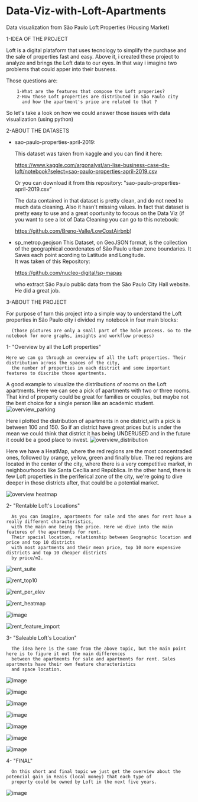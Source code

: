 # Data-Viz-with-Loft-Apartments
Data visualization from São Paulo Loft Properties (Housing Market)  


1-IDEA OF THE PROJECT
  
  Loft is a digital plataform that uses tecnology to simplify the 
  purchase and the sale of properties fast and easy. Above it, i 
  created these project to analyze and brings the Loft data to our eyes.
  In that way i imagine two problems that could apper into their busness.
  
  Those questions are:
        
        1-What are the features that compose the Loft properies?
        2-How those Loft properties are distributed in São Paulo city
          and how the apartment's price are related to that ?
  
  So let's take a look on how we could answer those issues with data visualization
  (using python)


2-ABOUT THE DATASETS

- sao-paulo-properties-april-2019:

  This dataset was taken from kaggle and you can find it here:
  
  https://www.kaggle.com/argonalyst/an-lise-business-case-ds-loft/notebook?select=sao-paulo-properties-april-2019.csv
  
  Or you can download it from this repository: "sao-paulo-properties-april-2019.csv"

  The data contained in that dataset is pretty clean, and do not need to much data cleaning. 
  Also it hasn't missing values. In fact that dataset is pretty easy to use and a great oportunity to focous on the Data Viz
  (if you want to see a lot of Data Cleaning you can go to this notebook: 
  
  https://github.com/Breno-Valle/LowCostAirbnb)

- sp_metrop.geojson
  This Dataset, on GeoJSON format, is the collection of the geographical coordenates of São Paulo urban zone boundaries.
  It Saves each point acording to Latitude and Longitude.  
  It was taken of this Repository:
  
  https://github.com/nucleo-digital/sp-mapas
  
  who extract São Paulo public data from the São Paulo City Hall website.
  He did a great job.


3-ABOUT THE PROJECT
 
  For purpose of turn this project into a simple way to understand the Loft properties in São Paulo city
  i divided my notebook in four main blocks:
      
      (those pictures are only a small part of the hole process. Go to the notebook for more graphs, insights and workflow process)
      
  1-	"Overview by all the Loft properties"
    
    Here we can go through an overview of all the Loft properties. Their distribution across the spaces of the city,
      the number of properties in each district and some important features to discribe those apartments.
    
   A good example to visualize the distributions of rooms on the Loft apartments. Here we can see a pick of apartments with two or three rooms.
    That kind of property could be great for families or couples, but maybe not the best choice for a single person like an academic student.  
   ![overview_parking](https://user-images.githubusercontent.com/80376071/115735904-39189680-a361-11eb-9b17-b4d7a480e134.PNG)

   Here i plotted the distribution of apartments in one district,with a pick is between 100 and 150. 
   So if an district have great prices but is under the mean we could think that district it has being UNDERUSED and in the future it could be a good place to invest.
   ![overview_distribution](https://user-images.githubusercontent.com/80376071/115736084-636a5400-a361-11eb-92ac-16a3f922f317.PNG)

   
   Here we have a HeatMap, where the red regions are the most concentraded ones, followed by orange, yellow, green and finally blue.
   The red regions are located in the center of the city, where there is a very competitive market, in neighbourhoods like Santa Cecília and República.
   In the other hand, there is few Loft properties in the periferical zone of the city, we're going to dive deeper in those districts after, that could be 
   a potential market.
   
   ![overview heatmap](https://user-images.githubusercontent.com/80376071/115736203-7b41d800-a361-11eb-8eb7-8663946e2421.PNG)


  2-	"Rentable Loft's Locations"
      
      As you can imagine, apartments for sale and the ones for rent have a really different characteristics,
      with the main one being the price. Here we dive into the main features of the apartments for rent. 
      Their spacial location, relationship between Geographic location and price and top 10 districts 
      with most apartments and their mean price, top 10 more expensive districts and top 10 cheaper districts
      by price/m2. 	
      
   ![rent_suite](https://user-images.githubusercontent.com/80376071/115736406-a62c2c00-a361-11eb-8b14-d55354d2e582.PNG)

   ![rent_top10](https://user-images.githubusercontent.com/80376071/115736567-c4922780-a361-11eb-96fe-ec1ccf154d64.PNG)

   ![rent_per_elev](https://user-images.githubusercontent.com/80376071/115736439-ac220d00-a361-11eb-8bcd-147ec00af362.PNG)

   ![rent_heatmap](https://user-images.githubusercontent.com/80376071/115736570-c52abe00-a361-11eb-94bb-1320fd4b717c.PNG)
   
   ![image](https://user-images.githubusercontent.com/80376071/115745283-aa5c4780-a369-11eb-88ab-6efc2fa16a37.png)

   ![rent_feature_import](https://user-images.githubusercontent.com/80376071/115736642-cf4cbc80-a361-11eb-925f-90f0dc92187c.PNG)


  3-	"Saleable Loft's Location"
      
      The idea here is the same from the above topic, but the main point here is to figure it out the main differences
      between the apartments for sale and apartments for rent. Sales apartments have their own feature characteristics
      and space location.

   ![image](https://user-images.githubusercontent.com/80376071/115744363-e3e08300-a368-11eb-8fd5-4416e2c36ad4.png)
   
   ![image](https://user-images.githubusercontent.com/80376071/115744578-112d3100-a369-11eb-9294-b9ae18bb1302.png)

   ![image](https://user-images.githubusercontent.com/80376071/115744735-37eb6780-a369-11eb-9b76-7ca168fe697b.png)

   ![image](https://user-images.githubusercontent.com/80376071/115744877-55203600-a369-11eb-9fff-cf63d7466d30.png)

   ![image](https://user-images.githubusercontent.com/80376071/115745426-cbbd3380-a369-11eb-8d03-633aeac3ab27.png)
   
   ![image](https://user-images.githubusercontent.com/80376071/115745776-222a7200-a36a-11eb-85e7-214ddf624aeb.png)

   ![image](https://user-images.githubusercontent.com/80376071/115746085-69186780-a36a-11eb-809b-30a3b2a6a228.png)

  
  4-	"FINAL"
      
      On this short and final topic we just get the overview about the potencial gain in Reais (local money) that each type of 
      property could be owned by Loft in the next five years.

   ![image](https://user-images.githubusercontent.com/80376071/115746188-81888200-a36a-11eb-8a81-ffd6ede74544.png)




